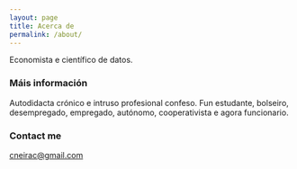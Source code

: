 ```yaml
---
layout: page
title: Acerca de
permalink: /about/
---
```


Economista e científico de datos.

### Máis información

Autodidacta crónico e intruso profesional confeso. Fun estudante, bolseiro, desempregado, empregado, autónomo, cooperativista e agora funcionario. 

### Contact me

[cneirac@gmail.com](mailto:cneirac@gmail.com)
